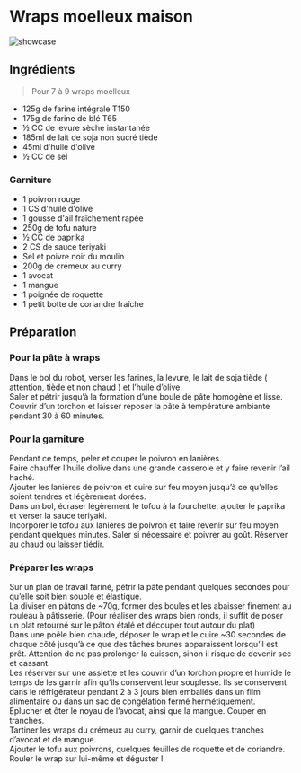 # Wraps moelleux maison

![showcase](http://www.epicesetmoi.be/wp-content/uploads/2015/09/Epices-moi-Wraps-mangue-avocat-tofou-2.jpg)

## Ingrédients

> Pour 7 à 9 wraps moelleux

* 125g de farine intégrale T150
* 175g de farine de blé T65
* ½ CC de levure sèche instantanée
* 185ml de lait de soja non sucré tiède
* 45ml d'huile d'olive
* ½ CC de sel

### Garniture

* 1 poivron rouge
* 1 CS d'huile d'olive
* 1 gousse d'ail fraîchement rapée
* 250g de tofu nature
* ½ CC de paprika
* 2 CS de sauce teriyaki
* Sel et poivre noir du moulin
* 200g de crémeux au curry
* 1 avocat
* 1 mangue
* 1 poignée de roquette
* 1 petit botte de coriandre fraîche

## Préparation

### Pour la pâte à wraps

Dans le bol du robot, verser les farines, la levure, le lait de soja tiède ( attention, tiède et non chaud ) et l’huile d’olive.  
Saler et pétrir jusqu’à la formation d’une boule de pâte homogène et lisse.  
Couvrir d’un torchon et laisser reposer la pâte à température ambiante pendant 30 à 60 minutes.

### Pour la garniture

Pendant ce temps, peler et couper le poivron en lanières.  
Faire chauffer l’huile d’olive dans une grande casserole et y faire revenir l’ail haché.  
Ajouter les lanières de poivron et cuire sur feu moyen jusqu’à ce qu’elles soient tendres et légèrement dorées.  
Dans un bol, écraser légèrement le tofou à la fourchette, ajouter le paprika et verser la sauce teriyaki.  
Incorporer le tofou aux lanières de poivron et faire revenir sur feu moyen pendant quelques minutes. Saler si nécessaire et poivrer au goût. Réserver au chaud ou laisser tiédir.

### Préparer les wraps

Sur un plan de travail fariné, pétrir la pâte pendant quelques secondes pour qu’elle soit bien souple et élastique.  
La diviser en pâtons de ~70g, former des boules et les abaisser finement au rouleau à pâtisserie. (Pour réaliser des wraps bien ronds, il suffit de poser un plat retourné sur le pâton étalé et découper tout autour du plat)  
Dans une poêle bien chaude, déposer le wrap et le cuire ~30 secondes de chaque côté jusqu’à ce que des tâches brunes apparaissent lorsqu’il est prêt. Attention de ne pas prolonger la cuisson, sinon il risque de devenir sec et cassant.  
Les réserver sur une assiette et les couvrir d’un torchon propre et humide le temps de les garnir afin qu’ils conservent leur souplesse. Ils se conservent dans le réfrigérateur pendant 2 à 3 jours bien emballés dans un film alimentaire ou dans un sac de congélation fermé hermétiquement.  
Eplucher et ôter le noyau de l’avocat, ainsi que la mangue. Couper en tranches.  
Tartiner les wraps du crémeux au curry, garnir de quelques tranches d’avocat et de mangue.  
Ajouter le tofu aux poivrons, quelques feuilles de roquette et de coriandre.  
Rouler le wrap sur lui-même et déguster !

